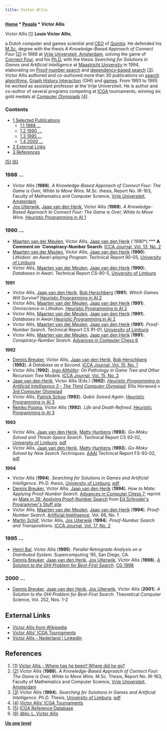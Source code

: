 ```yaml
---
title: Victor Allis
---
```

**[Home](Home "Home") \* [People](People "People") \* Victor Allis**



 [](File:VictorAllis.JPG) Victor Allis <a id="cite-note-1" href="#cite-ref-1">[1]</a> 
**Louis Victor Allis**,  

a Dutch computer and games scientist and [CEO](https://en.wikipedia.org/wiki/Chief_executive_officer) of [Quintiq](https://en.wikipedia.org/wiki/Quintiq). He defended his [M.Sc.](https://en.wikipedia.org/wiki/Master%27s_degree) degree with the thesis *A Knowledge-Based Approach of Connect Four* <a id="cite-note-2" href="#cite-ref-2">[2]</a> in 1988 at [Vrije Universteit, Amsterdam](https://en.wikipedia.org/wiki/Vrije_Universiteit), solving the game of [Connect Four](Connect_Four "Connect Four"), and his [Ph.D.](https://en.wikipedia.org/wiki/Doctor_of_Philosophy) with the thesis *Searching for Solutions in Games and Artificial Intelligence* at [Maastricht University](Maastricht_University "Maastricht University") in 1994, elaborating on [Proof-number search](Proof-Number_Search "Proof-Number Search") and [dependency-based search](index.php?title=Dependency-Based_Search&action=edit&redlink=1 "Dependency-Based Search (page does not exist)") <a id="cite-note-3" href="#cite-ref-3">[3]</a>. Victor Allis authored and co-authored more than 30 publications on [search algorithms](Search "Search"), [Graph History Interaction](Graph_History_Interaction "Graph History Interaction") (GHI) and [games](Games "Games"). From 1993 to 1995 he worked as assistant professor at the Vrije Universiteit. He is author and co-author of several programs competing at [ICGA](ICGA "ICGA") tournaments, winning six gold medals at [Computer Olympiads](Computer_Olympiad "Computer Olympiad") <a id="cite-note-4" href="#cite-ref-4">[4]</a>. 



### Contents


* [1 Selected Publications](#selected-publications)
	+ [1.1 1988 ...](#1988-...)
	+ [1.2 1990 ...](#1990-...)
	+ [1.3 1995 ...](#1995-...)
	+ [1.4 2000 ...](#2000-...)
* [2 External Links](#external-links)
* [3 References](#references)






<a id="cite-note-5" href="#cite-ref-5">[5]</a> <a id="cite-note-6" href="#cite-ref-6">[6]</a>



### 1988 ...


* Victor Allis (**1988**). *A Knowledge-Based Approach of Connect Four: The Game is Over, White to Move Wins*. M.Sc. thesis, Report No. IR-163, Faculty of Mathematics and Computer Science, [Vrije Universteit, Amsterdam](https://en.wikipedia.org/wiki/Vrije_Universiteit)
* [Jos Uiterwijk](Jos_Uiterwijk "Jos Uiterwijk"), [Jaap van den Herik](Jaap_van_den_Herik "Jaap van den Herik"), Victor Allis (**1989**). *A Knowledge-Based Approach to Connect Four: The Game is Over, White to Move Wins*. [Heuristic Programming in AI 1](1st_Computer_Olympiad#Workshop "1st Computer Olympiad")


### 1990 ...


* [Maarten van der Meulen](Maarten_van_der_Meulen "Maarten van der Meulen"), Victor Allis, [Jaap van den Herik](Jaap_van_den_Herik "Jaap van den Herik") ('*1990**).*** **A Comment on `Conspiracy-Number Search**. [ICCA Journal, Vol. 13, No. 2](ICGA_Journal#13_2 "ICGA Journal")
* [Maarten van der Meulen](Maarten_van_der_Meulen "Maarten van der Meulen"), Victor Allis, [Jaap van den Herik](Jaap_van_den_Herik "Jaap van den Herik") (**1990**). *Lithidion: an Awari-playing Program*. Technical Report 90-05, [University of Limburg](Maastricht_University "Maastricht University")
* Victor Allis, [Maarten van der Meulen](Maarten_van_der_Meulen "Maarten van der Meulen"), [Jaap van den Herik](Jaap_van_den_Herik "Jaap van den Herik") (**1990**). *Databases in Awari*. Technical Report CS-90-5, [University of Limburg](Maastricht_University "Maastricht University")


**1991**



* Victor Allis, [Jaap van den Herik](Jaap_van_den_Herik "Jaap van den Herik"), [Bob Herschberg](Bob_Herschberg "Bob Herschberg") (**1991**). *Which Games Will Survive*? [Heuristic Programming in AI 2](2nd_Computer_Olympiad#Workshop "2nd Computer Olympiad")
* Victor Allis, [Maarten van der Meulen](Maarten_van_der_Meulen "Maarten van der Meulen"), [Jaap van den Herik](Jaap_van_den_Herik "Jaap van den Herik") (**1991**). *Omniscience in Lithidion*. [Heuristic Programming in AI 2](2nd_Computer_Olympiad#Workshop "2nd Computer Olympiad")
* Victor Allis, [Maarten van der Meulen](Maarten_van_der_Meulen "Maarten van der Meulen"), [Jaap van den Herik](Jaap_van_den_Herik "Jaap van den Herik") (**1991**). *Databases in Awari*.[Heuristic Programming in AI 2](2nd_Computer_Olympiad#Workshop "2nd Computer Olympiad")
* Victor Allis, [Maarten van der Meulen](Maarten_van_der_Meulen "Maarten van der Meulen"), [Jaap van den Herik](Jaap_van_den_Herik "Jaap van den Herik") (**1991**). *Proof-Number Search.* Technical Report CS 91-01, [University of Limburg](Maastricht_University "Maastricht University")
* Victor Allis, [Maarten van der Meulen](Maarten_van_der_Meulen "Maarten van der Meulen"), [Jaap van den Herik](Jaap_van_den_Herik "Jaap van den Herik") (**1991**). *Conspiracy-Number Search.* [Advances in Computer Chess 6](Advances_in_Computer_Chess_6 "Advances in Computer Chess 6")


**1992**



* [Dennis Breuker](Dennis_Breuker "Dennis Breuker"), Victor Allis, [Jaap van den Herik](Jaap_van_den_Herik "Jaap van den Herik"), [Bob Herschberg](Bob_Herschberg "Bob Herschberg") (**1992**). *A Database as a Second.* [ICCA Journal, Vol. 15, No. 1](ICGA_Journal#15_1 "ICGA Journal")
* Victor Allis (**1992**). *[Ingo Althöfer](Ingo_Alth%C3%B6fer "Ingo Althöfer"): On Pathology in Game Tree and Other Recursion Tree Models*. [ICCA Journal, Vol. 15, No. 2](ICGA_Journal#15_2 "ICGA Journal")
* [Jaap van den Herik](Jaap_van_den_Herik "Jaap van den Herik"), Victor Allis (Eds.) (**1992**). *[Heuristic Programming in Artificial Intelligence 3 - The Third Computer Olympiad](http://dl.acm.org/citation.cfm?id=149641)*. Ellis Horwood » [3rd Computer Olympiad](3rd_Computer_Olympiad "3rd Computer Olympiad")
* Victor Allis, [Patrick Schoo](index.php?title=Patrick_Schoo&action=edit&redlink=1 "Patrick Schoo (page does not exist)") (**1992**). *Qubic Solved Again*. [Heuristic Programming in AI 3](3rd_Computer_Olympiad#Workshop "3rd Computer Olympiad")
* [Remko Popma](index.php?title=Remko_Popma&action=edit&redlink=1 "Remko Popma (page does not exist)"), Victor Allis (**1992**). *Life and Death Refined*. [Heuristic Programming in AI 3](3rd_Computer_Olympiad#Workshop "3rd Computer Olympiad")


**1993**



* Victor Allis, [Jaap van den Herik](Jaap_van_den_Herik "Jaap van den Herik"), [Matty Huntjens](index.php?title=Matty_Huntjens&action=edit&redlink=1 "Matty Huntjens (page does not exist)") (**1993**). *Go-Moku Solved and Threat-Space Search*. Technical Report CS 93-02, [University of Limburg](Maastricht_University "Maastricht University"), [pdf](http://www.mimuw.edu.pl/~awojna/SID/referaty/Go-Moku.pdf)
* Victor Allis, [Jaap van den Herik](Jaap_van_den_Herik "Jaap van den Herik"), [Matty Huntjens](index.php?title=Matty_Huntjens&action=edit&redlink=1 "Matty Huntjens (page does not exist)") (**1993**). *Go-Moku Solved by New Search Techniques*. [AAAI](AAAI "AAAI") Technical Report FS-93-02, [pdf](http://www.aaai.org/Papers/Symposia/Fall/1993/FS-93-02/FS93-02-001.pdf)


**1994**



* Victor Allis (**1994**). *Searching for Solutions in Games and Artificial Intelligence*. Ph.D. thesis, [University of Limburg](Maastricht_University "Maastricht University"), [pdf](http://fragrieu.free.fr/SearchingForSolutions.pdf)
* [Dennis Breuker](Dennis_Breuker "Dennis Breuker"), Victor Allis, [Jaap van den Herik](Jaap_van_den_Herik "Jaap van den Herik") (**1994**). *How to Mate: Applying Proof-Number Search*. [Advances in Computer Chess 7](Advances_in_Computer_Chess_7 "Advances in Computer Chess 7"), reprint as [Mate in 38: Applying Proof-Number Search](http://www.top-5000.nl/ps/Mate%20in%2038-%20applying%20proof%20number%20search%20to%20chess.pdf) from [Ed Schroder's](Ed_Schroder "Ed Schroder") [Programmer's Stuff site](http://www.top-5000.nl/prostuff.htm)
* Victor Allis, [Maarten van der Meulen](Maarten_van_der_Meulen "Maarten van der Meulen"), [Jaap van den Herik](Jaap_van_den_Herik "Jaap van den Herik") (**1994**). *Proof-Number Search*. [Artificial Intelligence](https://en.wikipedia.org/wiki/Artificial_Intelligence_(journal)), Vol. 66, No. 1
* [Martin Schijf](index.php?title=Martin_Schijf&action=edit&redlink=1 "Martin Schijf (page does not exist)"), Victor Allis, [Jos Uiterwijk](Jos_Uiterwijk "Jos Uiterwijk") (**1994**). *Proof-Number Search and Transpositions*. [ICCA Journal, Vol. 17, No. 2](ICGA_Journal#17_2 "ICGA Journal")


### 1995 ...


* [Henri Bal](Henri_Bal "Henri Bal"), Victor Allis (**1995**). *Parallel Retrograde Analysis on a Distributed System*. Supercomputing ’95, San Diego, CA.
* [Dennis Breuker](Dennis_Breuker "Dennis Breuker"), [Jaap van den Herik](Jaap_van_den_Herik "Jaap van den Herik"), [Jos Uiterwijk](Jos_Uiterwijk "Jos Uiterwijk"), Victor Allis (**1998**). *[A Solution to the GHI Problem for Best-First Search](http://link.springer.com/chapter/10.1007/3-540-48957-6_3)*. [CG 1998](CG_1998 "CG 1998")


### 2000 ...


* [Dennis Breuker](Dennis_Breuker "Dennis Breuker"), [Jaap van den Herik](Jaap_van_den_Herik "Jaap van den Herik"), [Jos Uiterwijk](Jos_Uiterwijk "Jos Uiterwijk"), Victor Allis (**2001**). *A Solution to the GHI Problem for Best-First Search*. Theoretical Computer Science, Vol. 252, Nos. 1-2


## External Links


* [Victor Allis from Wikipedia](https://en.wikipedia.org/wiki/Victor_Allis)
* [Victor Allis' ICGA Tournaments](https://www.game-ai-forum.org/icga-tournaments/person.php?id=249)
* [Victor Allis - Nederland | LinkedIn](http://nl.linkedin.com/pub/victor-allis/21/557/225)


## References


1. <a id="cite-ref-1" href="#cite-note-1">[1]</a> [Victor Allis - Where has he been? Where did he go?](http://web.archive.org/web/20041204234709/www.cs.vu.nl/~victor/home.html)
2. <a id="cite-ref-2" href="#cite-note-2">[2]</a> Victor Allis (**1988**). *A Knowledge-Based Approach of Connect Four: The Game is Over, White to Move Wins*. M.Sc. Thesis, Report No. IR-163, Faculty of Mathematics and Computer Science, [Vrije Universteit, Amsterdam](https://en.wikipedia.org/wiki/Vrije_Universiteit)
3. <a id="cite-ref-3" href="#cite-note-3">[3]</a> Victor Allis (**1994**). *Searching for Solutions in Games and Artificial Intelligence*. Ph.D. Thesis, [University of Limburg](Maastricht_University "Maastricht University"), [pdf](http://fragrieu.free.fr/SearchingForSolutions.pdf)
4. <a id="cite-ref-4" href="#cite-note-4">[4]</a> [Victor Allis' ICGA Tournaments](https://www.game-ai-forum.org/icga-tournaments/person.php?id=249)
5. <a id="cite-ref-5" href="#cite-note-5">[5]</a> [ICGA Reference Database](ICGA_Journal#RefDB "ICGA Journal")
6. <a id="cite-ref-6" href="#cite-note-6">[6]</a> [dblp: L. Victor Allis](https://dblp.uni-trier.de/pers/hd/a/Allis:L=_Victor)

**[Up one level](People "People")**







 
